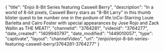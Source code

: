 {
    "title": "Enjoi 8-Bit Series featuring Caswell Berry",
    "description": "In a world of 8-bit pixels, Caswell Berry stars as \"8-Bit Larry\" in this thumb blister quest to be number one in the podium of life.\nCo-Starring Louie Barletta and Cairo Foster with special appearances by Jose Rojo and Zack Wallin as THE MEAT!",
    "channelid": "3764281",
    "videoid": "3764277",
    "date_created": "1409940797",
    "date_modified": "1449010057",
    "type": "captivate",
    "layout": "channelVideo",
    "url": "\/enjoi\/enjoi-8-bit-series-featuring-caswell-berry\/3764281-3764277"
}